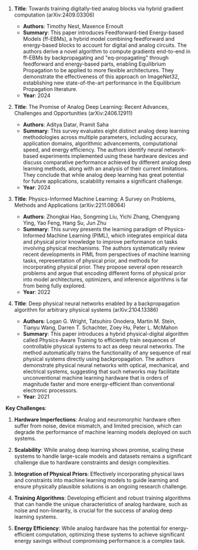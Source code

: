 1. **Title**: Towards training digitally-tied analog blocks via hybrid gradient computation (arXiv:2409.03306)
   - **Authors**: Timothy Nest, Maxence Ernoult
   - **Summary**: This paper introduces Feedforward-tied Energy-based Models (ff-EBMs), a hybrid model combining feedforward and energy-based blocks to account for digital and analog circuits. The authors derive a novel algorithm to compute gradients end-to-end in ff-EBMs by backpropagating and "eq-propagating" through feedforward and energy-based parts, enabling Equilibrium Propagation to be applied to more flexible architectures. They demonstrate the effectiveness of this approach on ImageNet32, establishing new state-of-the-art performance in the Equilibrium Propagation literature.
   - **Year**: 2024

2. **Title**: The Promise of Analog Deep Learning: Recent Advances, Challenges and Opportunities (arXiv:2406.12911)
   - **Authors**: Aditya Datar, Pramit Saha
   - **Summary**: This survey evaluates eight distinct analog deep learning methodologies across multiple parameters, including accuracy, application domains, algorithmic advancements, computational speed, and energy efficiency. The authors identify neural network-based experiments implemented using these hardware devices and discuss comparative performance achieved by different analog deep learning methods, along with an analysis of their current limitations. They conclude that while analog deep learning has great potential for future applications, scalability remains a significant challenge.
   - **Year**: 2024

3. **Title**: Physics-Informed Machine Learning: A Survey on Problems, Methods and Applications (arXiv:2211.08064)
   - **Authors**: Zhongkai Hao, Songming Liu, Yichi Zhang, Chengyang Ying, Yao Feng, Hang Su, Jun Zhu
   - **Summary**: This survey presents the learning paradigm of Physics-Informed Machine Learning (PIML), which integrates empirical data and physical prior knowledge to improve performance on tasks involving physical mechanisms. The authors systematically review recent developments in PIML from perspectives of machine learning tasks, representation of physical prior, and methods for incorporating physical prior. They propose several open research problems and argue that encoding different forms of physical prior into model architectures, optimizers, and inference algorithms is far from being fully explored.
   - **Year**: 2022

4. **Title**: Deep physical neural networks enabled by a backpropagation algorithm for arbitrary physical systems (arXiv:2104.13386)
   - **Authors**: Logan G. Wright, Tatsuhiro Onodera, Martin M. Stein, Tianyu Wang, Darren T. Schachter, Zoey Hu, Peter L. McMahon
   - **Summary**: This paper introduces a hybrid physical-digital algorithm called Physics-Aware Training to efficiently train sequences of controllable physical systems to act as deep neural networks. The method automatically trains the functionality of any sequence of real physical systems directly using backpropagation. The authors demonstrate physical neural networks with optical, mechanical, and electrical systems, suggesting that such networks may facilitate unconventional machine learning hardware that is orders of magnitude faster and more energy-efficient than conventional electronic processors.
   - **Year**: 2021

**Key Challenges**:

1. **Hardware Imperfections**: Analog and neuromorphic hardware often suffer from noise, device mismatch, and limited precision, which can degrade the performance of machine learning models deployed on such systems.

2. **Scalability**: While analog deep learning shows promise, scaling these systems to handle large-scale models and datasets remains a significant challenge due to hardware constraints and design complexities.

3. **Integration of Physical Priors**: Effectively incorporating physical laws and constraints into machine learning models to guide learning and ensure physically plausible solutions is an ongoing research challenge.

4. **Training Algorithms**: Developing efficient and robust training algorithms that can handle the unique characteristics of analog hardware, such as noise and non-linearity, is crucial for the success of analog deep learning systems.

5. **Energy Efficiency**: While analog hardware has the potential for energy-efficient computation, optimizing these systems to achieve significant energy savings without compromising performance is a complex task. 